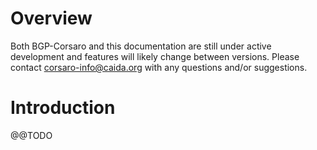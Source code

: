 Overview
========

Both BGP-Corsaro and this documentation are still under active development and
features will likely change between versions.
Please contact corsaro-info@caida.org with any questions and/or suggestions.

Introduction
============

@@TODO
